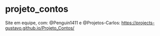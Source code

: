 # projeto_contos
Site em equipe, com: @Penguin1411 e @Projetos-Carlos: https://projects-gustavo.github.io/Projeto_Contos/
